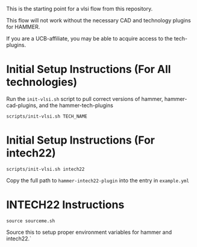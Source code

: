This is the starting point for a vlsi flow from this repository.

This flow will not work without the necessary CAD and technology plugins for HAMMER.

If you are a UCB-affiliate, you may be able to acquire access to the tech-plugins.

# Initial Setup Instructions (For All technologies)
Run the `init-vlsi.sh` script to pull correct versions of hammer, hammer-cad-plugins, and the hammer-tech-plugins

```scripts/init-vlsi.sh TECH_NAME```

# Initial Setup Instructions (For intech22)
```scripts/init-vlsi.sh intech22```

Copy the full path to `hammer-intech22-plugin` into the entry in `example.yml`

# INTECH22 Instructions
```source sourceme.sh```

Source this to setup proper environment variables for hammer and intech22.`



